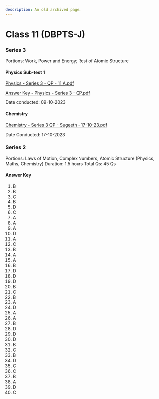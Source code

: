 ```yaml
---
description: An old archived page.
---
```


# Class 11 (DBPTS-J)

### Series 3

Portions: Work, Power and Energy; Rest of Atomic Structure

#### Physics Sub-test 1

[Physics - Series 3 - QP - 11 A.pdf](https://res.craft.do/user/full/34ae8ebc-d508-7305-20e2-17e06364862c/doc/3491F8B8-527B-4029-A8C5-FBF1AF7CCE2D/6fcc144e-3e1d-7206-2fe8-c3a7b2e852c5)

[Answer Key - Physics - Series 3 - QP.pdf](https://res.craft.do/user/full/34ae8ebc-d508-7305-20e2-17e06364862c/doc/6aedab5d-852e-43ec-9705-d705d0d442ca/468410d2-e558-49ec-b862-c540f2840390)

Date conducted: 09-10-2023

#### Chemistry

[Chemistry - Series 3 QP - Sugeeth - 17-10-23.pdf](https://res.craft.do/user/full/34ae8ebc-d508-7305-20e2-17e06364862c/doc/3491F8B8-527B-4029-A8C5-FBF1AF7CCE2D/02bbe8c3-7433-e8d3-89dc-38bf4389cbf2/y3fTlu8RfhKeHx1nN06kdxzlbxkzXEYgCHcBPBKuBWAz/Chemistry%20-%20Series%203%20QP%20-%20Sugeeth%20-%2017-10-23.pdf)

Date Conducted: 17-10-2023

### Series 2

Portions: Laws of Motion, Complex Numbers, Atomic Structure (Physics, Maths, Chemistry) Duration: 1.5 hours Total Qs: 45 Qs

#### Answer Key

1. B
2. B
3. C
4. B
5. D
6. C
7. A
8. A
9. A
10. D
11. A
12. C
13. B
14. A
15. A
16. B
17. D
18. D
19. D
20. B
21. C
22. B
23. A
24. D
25. A
26. A
27. B
28. D
29. D
30. D
31. B
32. C
33. B
34. D
35. C
36. C
37. B
38. A
39. D
40. C

